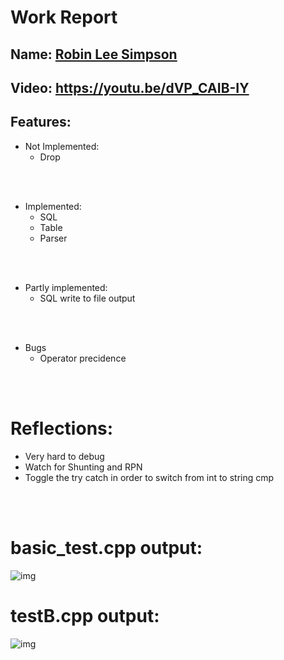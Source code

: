 
# Work Report

## Name: <ins> Robin Lee Simpson  </ins>

## Video: https://youtu.be/dVP_CAIB-IY

## Features:

- Not Implemented:
  - Drop

<br><br>

- Implemented:
  - SQL
  - Table
  - Parser

<br><br>

- Partly implemented:
  - SQL write to file output

<br><br>

- Bugs
  - Operator precidence


<br><br>

# Reflections:

- Very hard to debug
- Watch for Shunting and RPN
- Toggle the try catch in order to switch from int to string cmp

<br/><br/>

# basic_test.cpp output:
![img](https://i.imgur.com/gpjWbiz.png)



# testB.cpp output:
![img](https://i.imgur.com/LYJv1vW.png)
</pre>


